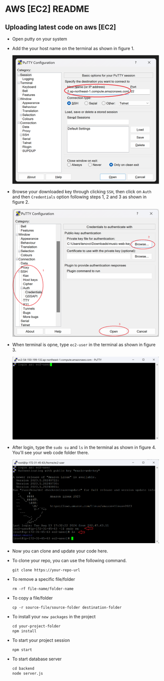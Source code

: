 # AWS [EC2] README
## Uploading latest code on aws [EC2]

* Open putty on your system
* Add the your host name on the terminal as shown in figure 1.


    ![figure 1](https://github.com/shahbazahmad-96/aws/blob/main/images/img1.png?raw=true)

* Browse your downloaded key through clicking `SSH`, then click on `Auth` and then `Credentials` option following steps 1, 2 and 3 as shown in figure 2.

    ![figure 2](https://github.com/shahbazahmad-96/aws/blob/main/images/img2.png?raw=true)

* When terminal is opne, type `ec2-user` in the terminal as shown in figure 3.

    ![figure 3](https://github.com/shahbazahmad-96/aws/blob/main/images/img3.png?raw=true)

* After login, type the `sudo su` and `ls` in the terminal as shown in figure 4. You'll see your web code folder there.

    ![figure 4](https://github.com/shahbazahmad-96/aws/blob/main/images/img4.png?raw=true)

* Now you can clone and update your code here.
* To clone your repo, you can use the following command.

    ```
    git clone https://your-repo-url
    ```

* To remove a specific file/folder

    ```
    rm -rf file-name/folder-name
    ```

* To copy a file/folder

    ```
    cp -r source-file/source-folder destination-folder
    ```

* To install your `new packages` in the project

    ```
    cd your-project-folder
    npm install
    ```

* To start your project session

    ```
    npm start
    ```

* To start database server

    ```
    cd backend
    node server.js
    ```



